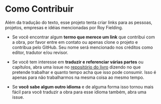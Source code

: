 # Como Contribuir

Além da tradução do texto, esse projeto tenta criar links para as pessoas, projetos, empresas e idéias mencionadas por Roy Fielding.

 - Se você encontrar algum **termo que merece um link** que contribui com a obra, por favor entre em contato ou apenas clone o projeto e contribua pelo GitHub. Seu nome será mencionado nos créditos como editor, tradutor e/ou revisor.

 - Se você tem interesse em **traduzir e referenciar várias partes** ou capítulos, abra uma issue no [repositório do livro](https://github.com/alganet/dissertacao-sobre-rest/issues) dizendo no que pretende trabalhar e quanto tempo acha que isso pode consumir. Isso é apenas para não trabalharmos na mesma coisa ao mesmo tempo.

 - Se **você sabe algum outro idioma** e de alguma forma isso tornou mais fácil para você traduzir a obra para esse idioma também, abra uma issue.
